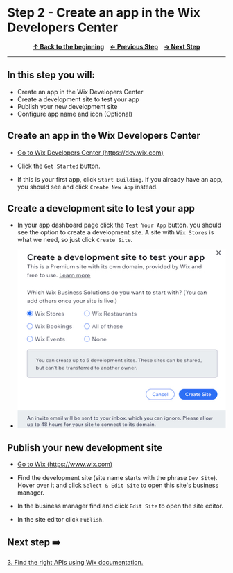 # Step 2 - Create an app in the Wix Developers Center

<p align="center">
  <strong>
    <a href="../README.md#steps"> ↑ Back to the beginning</a>&nbsp;&nbsp;&nbsp;
    <a href="01-clone-repository.md"> ← Previous Step</a>&nbsp;&nbsp;&nbsp;
    <a href="03-find-apis.md"> → Next Step</a>
  </strong>
</p>
<hr/>

## In this step you will:

 * Create an app in the Wix Developers Center
 * Create a development site to test your app
 * Publish your new development site
 * Configure app name and icon (Optional)



## Create an app in the Wix Developers Center

-   [Go to Wix Developers Center (https://dev.wix.com)][wix-dev-center]

-   Click the `Get Started` button.

-  If this is your first app, click `Start Building`. If you already have an app, you should see and click `Create New App` instead.


## Create a development site to test your app

-  In your app dashboard page click the `Test Your App` button. you should see the option to create a development site. A site with `Wix Stores` is what we need, so just click `Create Site`.


-  ![wix development site](../images/development-site.jpg?raw=true)

## Publish your new development site

- [Go to Wix (https://www.wix.com)][wix-com]

- Find the development site (site name starts with the phrase `Dev Site`). Hover over it and click `Select & Edit Site` to open this site's business manager.

- In the business manager find and click `Edit Site` to open the site editor.
- In the site editor click `Publish`.


## Next step ➡️

[3. Find the right APIs using Wix documentation.][step03]


[gh-back]: ../README.md#steps

[wix-dev-center]: https://dev.wix.com
[wix-com]: https://www.wix.com
[step03]: 03-find-apis.md
